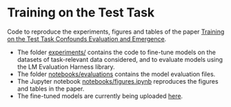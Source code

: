 # Training on the Test Task

Code to reproduce the experiments, figures and tables of the paper [Training on the Test Task Confounds Evaluation and Emergence](https://arxiv.org/abs/2407.07890).

* The folder [experiments/](experiments/) contains the code to fine-tune models on the datasets of task-relevant data considered, and to evaluate models using the LM Evaluation Harness library.
* The folder [notebooks/evaluations](notebooks/evaluations) contains the model evaluation files.
* The Jupyter notebook [notebooks/figures.ipynb](notebooks/figures.ipynb) reproduces the figures and tables in the paper.
* The fine-tuned models are currently being uploaded [here](https://edmond.mpg.de/).
